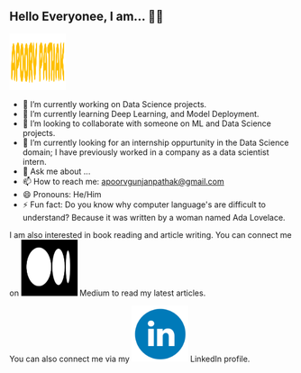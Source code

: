 ## Hello Everyonee, I am... 👋👋

<img src = './Apoorv Pathak.png' alt = 'Apoorv Pathak' width = '100' height = '100'>

<!--
**ApoorvPathak2003/ApoorvPathak2003** is a ✨ _special_ ✨ repository because its `README.md` (this file) appears on your GitHub profile.
Here are some ideas to get you started:
-->

- 🔭 I’m currently working on Data Science projects.
- 🌱 I’m currently learning Deep Learning, and Model Deployment.
- 👯 I’m looking to collaborate with someone on ML and Data Science projects.
- 🤔 I’m currently looking for an internship oppurtunity in the Data Science domain; I have previously worked in a company as a data scientist intern. 
- 💬 Ask me about ...
- 📫 How to reach me: apoorvgunjanpathak@gmail.com
- 😄 Pronouns: He/Him
- ⚡ Fun fact: Do you know why computer language's are difficult to understand? Because it was written by a woman named Ada Lovelace.


I am also interested in book reading and article writing. You can connect me on <a href = 'https://medium.com/@apoorvnpathak'><img src = './Medium.png' alt = 'Apoorv Pathak - Medium' width = '100' height = '100'></a> Medium to read my latest articles.

You can also connect me via my <a href = 'https://www.linkedin.com/in/apoorv-pathak-a3b1931ba/'><img src = './LinkedIn.png' alt = 'Apoorv Pathak - LinkedIn' width = '100' height = '100'></a> LinkedIn profile.
